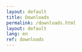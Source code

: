```yaml
---
layout: default
title: Downloads
permalink: /downloads.html
layout: default
lang: en
ref: downloads
---
```

